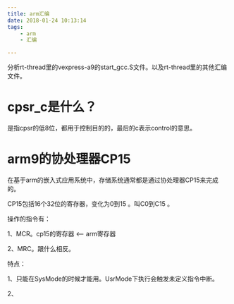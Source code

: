 ```yaml
---
title: arm汇编
date: 2018-01-24 10:13:14
tags:
	- arm
	- 汇编

---
```




分析rt-thread里的vexpress-a9的start_gcc.S文件。以及rt-thread里的其他汇编文件。

# cpsr_c是什么？

是指cpsr的低8位，都用于控制目的的，最后的c表示control的意思。

# arm9的协处理器CP15

在基于arm的嵌入式应用系统中，存储系统通常都是通过协处理器CP15来完成的。

CP15包括16个32位的寄存器，变化为0到15 。叫C0到C15 。

操作的指令有：

1、MCR。cp15的寄存器 <-- arm寄存器

2、MRC。跟什么相反。

特点：

1、只能在SysMode的时候才能用。UsrMode下执行会触发未定义指令中断。

2、